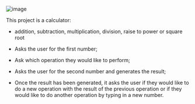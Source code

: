 
  ![image](https://github.com/Henryk-Raskovisch/Calculator/assets/144486400/8273b76d-2bed-4cd8-b6cd-07c15bc40819)


This project is a calculator:

 - addition, subtraction, multiplication, division, raise to power or square root

- Asks the user for the first number;

- Ask which operation they would like to perform;

- Asks the user for the second number and generates the result;

- Once the result has been generated, it asks the user if they would like to do a new operation with the result of the previous operation or if they would like to do another operation by typing in a new number. 
